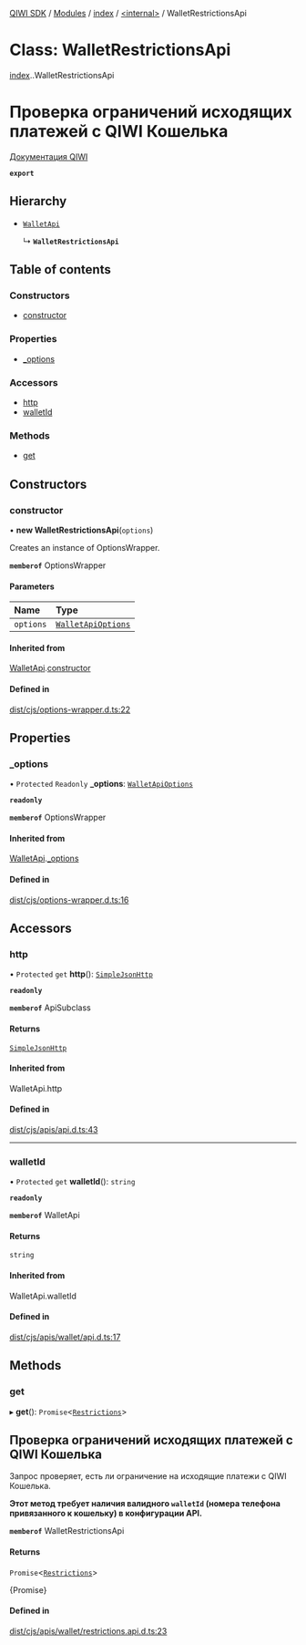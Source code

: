 [QIWI SDK](../README.md) / [Modules](../modules.md) / [index](../modules/index.md) / [<internal\>](../modules/index._internal_.md) / WalletRestrictionsApi

# Class: WalletRestrictionsApi

[index](../modules/index.md).[<internal>](../modules/index._internal_.md).WalletRestrictionsApi

# Проверка ограничений исходящих платежей с QIWI Кошелька
[Документация QIWI](https://developer.qiwi.com/ru/qiwi-wallet-personal/#restrictions)

**`export`**

## Hierarchy

- [`WalletApi`](index._internal_.WalletApi.md)

  ↳ **`WalletRestrictionsApi`**

## Table of contents

### Constructors

- [constructor](index._internal_.WalletRestrictionsApi.md#constructor)

### Properties

- [\_options](index._internal_.WalletRestrictionsApi.md#_options)

### Accessors

- [http](index._internal_.WalletRestrictionsApi.md#http)
- [walletId](index._internal_.WalletRestrictionsApi.md#walletid)

### Methods

- [get](index._internal_.WalletRestrictionsApi.md#get)

## Constructors

### constructor

• **new WalletRestrictionsApi**(`options`)

Creates an instance of OptionsWrapper.

**`memberof`** OptionsWrapper

#### Parameters

| Name | Type |
| :------ | :------ |
| `options` | [`WalletApiOptions`](../interfaces/index.QIWI.WalletApiOptions.md) |

#### Inherited from

[WalletApi](index._internal_.WalletApi.md).[constructor](index._internal_.WalletApi.md#constructor)

#### Defined in

[dist/cjs/options-wrapper.d.ts:22](https://github.com/AlexXanderGrib/node-qiwi-sdk/blob/87e5174/dist/cjs/options-wrapper.d.ts#L22)

## Properties

### \_options

• `Protected` `Readonly` **\_options**: [`WalletApiOptions`](../interfaces/index.QIWI.WalletApiOptions.md)

**`readonly`**

**`memberof`** OptionsWrapper

#### Inherited from

[WalletApi](index._internal_.WalletApi.md).[_options](index._internal_.WalletApi.md#_options)

#### Defined in

[dist/cjs/options-wrapper.d.ts:16](https://github.com/AlexXanderGrib/node-qiwi-sdk/blob/87e5174/dist/cjs/options-wrapper.d.ts#L16)

## Accessors

### http

• `Protected` `get` **http**(): [`SimpleJsonHttp`](index._internal_.SimpleJsonHttp.md)

**`readonly`**

**`memberof`** ApiSubclass

#### Returns

[`SimpleJsonHttp`](index._internal_.SimpleJsonHttp.md)

#### Inherited from

WalletApi.http

#### Defined in

[dist/cjs/apis/api.d.ts:43](https://github.com/AlexXanderGrib/node-qiwi-sdk/blob/87e5174/dist/cjs/apis/api.d.ts#L43)

___

### walletId

• `Protected` `get` **walletId**(): `string`

**`readonly`**

**`memberof`** WalletApi

#### Returns

`string`

#### Inherited from

WalletApi.walletId

#### Defined in

[dist/cjs/apis/wallet/api.d.ts:17](https://github.com/AlexXanderGrib/node-qiwi-sdk/blob/87e5174/dist/cjs/apis/wallet/api.d.ts#L17)

## Methods

### get

▸ **get**(): `Promise`<[`Restrictions`](../modules/index.QIWI.md#restrictions)\>

## Проверка ограничений исходящих платежей с QIWI Кошелька

Запрос проверяет, есть ли ограничение на исходящие платежи с
QIWI Кошелька.

**Этот метод требует наличия валидного `walletId` (номера телефона привязанного к кошельку) в конфигурации API.**

**`memberof`** WalletRestrictionsApi

#### Returns

`Promise`<[`Restrictions`](../modules/index.QIWI.md#restrictions)\>

{Promise<Restrictions>}

#### Defined in

[dist/cjs/apis/wallet/restrictions.api.d.ts:23](https://github.com/AlexXanderGrib/node-qiwi-sdk/blob/87e5174/dist/cjs/apis/wallet/restrictions.api.d.ts#L23)
